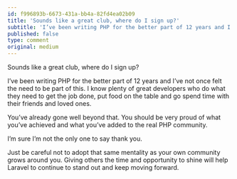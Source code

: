 ```yaml
---
id: f996893b-6673-431a-bb4a-82fd4ea02b09
title: 'Sounds like a great club, where do I sign up?'
subtitle: 'I’ve been writing PHP for the better part of 12 years and I’ve not once felt the need to be part of this. I know plenty of great developers…'
published: false
type: comment
original: medium
---
```




Sounds like a great club, where do I sign up?

I’ve been writing PHP for the better part of 12 years and I’ve not once felt the need to be part of this. I know plenty of great developers who do what they need to get the job done, put food on the table and go spend time with their friends and loved ones.

You’ve already gone well beyond that. You should be very proud of what you’ve achieved and what you’ve added to the real PHP community.

I’m sure I’m not the only one to say thank you.

Just be careful not to adopt that same mentality as your own community grows around you. Giving others the time and opportunity to shine will help Laravel to continue to stand out and keep moving forward.

